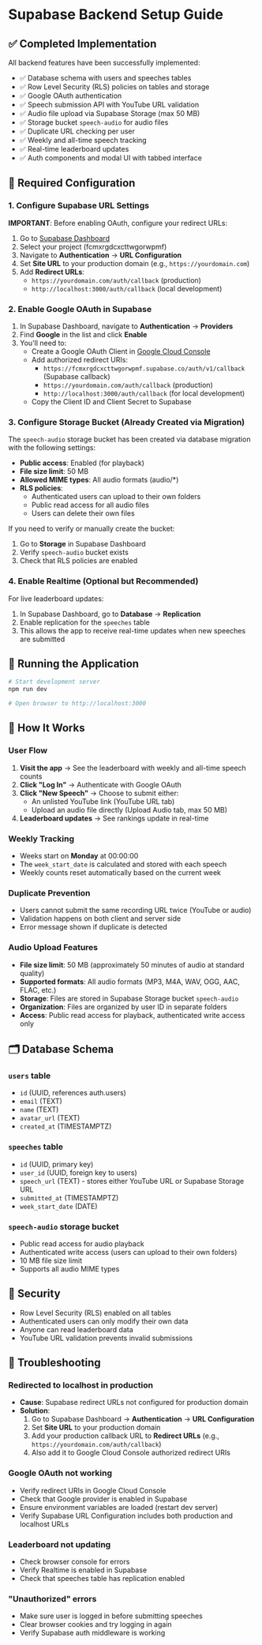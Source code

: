# Supabase Backend Setup Guide

## ✅ Completed Implementation

All backend features have been successfully implemented:

- ✅ Database schema with users and speeches tables
- ✅ Row Level Security (RLS) policies on tables and storage
- ✅ Google OAuth authentication
- ✅ Speech submission API with YouTube URL validation
- ✅ Audio file upload via Supabase Storage (max 50 MB)
- ✅ Storage bucket `speech-audio` for audio files
- ✅ Duplicate URL checking per user
- ✅ Weekly and all-time speech tracking
- ✅ Real-time leaderboard updates
- ✅ Auth components and modal UI with tabbed interface

## 🔧 Required Configuration

### 1. Configure Supabase URL Settings

**IMPORTANT**: Before enabling OAuth, configure your redirect URLs:

1. Go to [Supabase Dashboard](https://supabase.com/dashboard)
2. Select your project (fcmxrgdcxcttwgorwpmf)
3. Navigate to **Authentication** → **URL Configuration**
4. Set **Site URL** to your production domain (e.g., `https://yourdomain.com`)
5. Add **Redirect URLs**:
   - `https://yourdomain.com/auth/callback` (production)
   - `http://localhost:3000/auth/callback` (local development)

### 2. Enable Google OAuth in Supabase

1. In Supabase Dashboard, navigate to **Authentication** → **Providers**
2. Find **Google** in the list and click **Enable**
3. You&apos;ll need to:
   - Create a Google OAuth Client in [Google Cloud Console](https://console.cloud.google.com/)
   - Add authorized redirect URIs:
     - `https://fcmxrgdcxcttwgorwpmf.supabase.co/auth/v1/callback` (Supabase callback)
     - `https://yourdomain.com/auth/callback` (production)
     - `http://localhost:3000/auth/callback` (for local development)
   - Copy the Client ID and Client Secret to Supabase

### 3. Configure Storage Bucket (Already Created via Migration)

The `speech-audio` storage bucket has been created via database migration with the following settings:
- **Public access**: Enabled (for playback)
- **File size limit**: 50 MB
- **Allowed MIME types**: All audio formats (audio/*)
- **RLS policies**: 
  - Authenticated users can upload to their own folders
  - Public read access for all audio files
  - Users can delete their own files

If you need to verify or manually create the bucket:
1. Go to **Storage** in Supabase Dashboard
2. Verify `speech-audio` bucket exists
3. Check that RLS policies are enabled

### 4. Enable Realtime (Optional but Recommended)

For live leaderboard updates:

1. In Supabase Dashboard, go to **Database** → **Replication**
2. Enable replication for the `speeches` table
3. This allows the app to receive real-time updates when new speeches are submitted

## 🚀 Running the Application

```bash
# Start development server
npm run dev

# Open browser to http://localhost:3000
```

## 📝 How It Works

### User Flow

1. **Visit the app** → See the leaderboard with weekly and all-time speech counts
2. **Click &quot;Log In&quot;** → Authenticate with Google OAuth
3. **Click &quot;New Speech&quot;** → Choose to submit either:
   - An unlisted YouTube link (YouTube URL tab)
   - Upload an audio file directly (Upload Audio tab, max 50 MB)
4. **Leaderboard updates** → See rankings update in real-time

### Weekly Tracking

- Weeks start on **Monday** at 00:00:00
- The `week_start_date` is calculated and stored with each speech
- Weekly counts reset automatically based on the current week

### Duplicate Prevention

- Users cannot submit the same recording URL twice (YouTube or audio)
- Validation happens on both client and server side
- Error message shown if duplicate is detected

### Audio Upload Features

- **File size limit**: 50 MB (approximately 50 minutes of audio at standard quality)
- **Supported formats**: All audio formats (MP3, M4A, WAV, OGG, AAC, FLAC, etc.)
- **Storage**: Files are stored in Supabase Storage bucket `speech-audio`
- **Organization**: Files are organized by user ID in separate folders
- **Access**: Public read access for playback, authenticated write access only

## 🗂️ Database Schema

### `users` table
- `id` (UUID, references auth.users)
- `email` (TEXT)
- `name` (TEXT)
- `avatar_url` (TEXT)
- `created_at` (TIMESTAMPTZ)

### `speeches` table
- `id` (UUID, primary key)
- `user_id` (UUID, foreign key to users)
- `speech_url` (TEXT) - stores either YouTube URL or Supabase Storage URL
- `submitted_at` (TIMESTAMPTZ)
- `week_start_date` (DATE)

### `speech-audio` storage bucket
- Public read access for audio playback
- Authenticated write access (users can upload to their own folders)
- 10 MB file size limit
- Supports all audio MIME types

## 🔐 Security

- Row Level Security (RLS) enabled on all tables
- Authenticated users can only modify their own data
- Anyone can read leaderboard data
- YouTube URL validation prevents invalid submissions

## 🐛 Troubleshooting

### Redirected to localhost in production
- **Cause**: Supabase redirect URLs not configured for production domain
- **Solution**: 
  1. Go to Supabase Dashboard → **Authentication** → **URL Configuration**
  2. Set **Site URL** to your production domain
  3. Add your production callback URL to **Redirect URLs** (e.g., `https://yourdomain.com/auth/callback`)
  4. Also add it to Google Cloud Console authorized redirect URIs

### Google OAuth not working
- Verify redirect URIs in Google Cloud Console
- Check that Google provider is enabled in Supabase
- Ensure environment variables are loaded (restart dev server)
- Verify Supabase URL Configuration includes both production and localhost URLs

### Leaderboard not updating
- Check browser console for errors
- Verify Realtime is enabled in Supabase
- Check that speeches table has replication enabled

### &quot;Unauthorized&quot; errors
- Make sure user is logged in before submitting speeches
- Clear browser cookies and try logging in again
- Verify Supabase auth middleware is working


